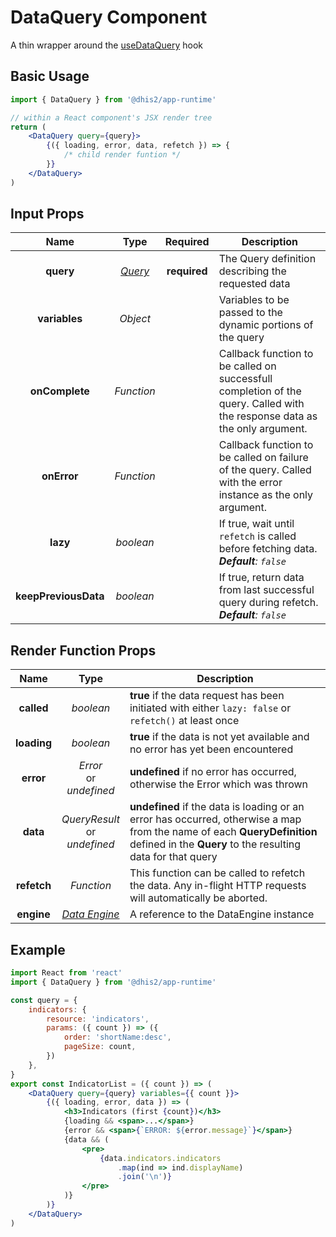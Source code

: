 # DataQuery Component

A thin wrapper around the [useDataQuery](hooks/useDataQuery.md) hook

## Basic Usage

```jsx
import { DataQuery } from '@dhis2/app-runtime'

// within a React component's JSX render tree
return (
    <DataQuery query={query}>
        {({ loading, error, data, refetch }) => {
            /* child render funtion */
        }}
    </DataQuery>
)
```

## Input Props

|         Name         |           Type            |   Required   | Description                                                                                                                |
| :------------------: | :-----------------------: | :----------: | -------------------------------------------------------------------------------------------------------------------------- |
|      **query**       | [_Query_](types/Query.md) | **required** | The Query definition describing the requested data                                                                         |
|    **variables**     |         _Object_          |              | Variables to be passed to the dynamic portions of the query                                                                |
|    **onComplete**    |        _Function_         |              | Callback function to be called on successfull completion of the query. Called with the response data as the only argument. |
|     **onError**      |        _Function_         |              | Callback function to be called on failure of the query. Called with the error instance as the only argument.               |
|       **lazy**       |         _boolean_         |              | If true, wait until `refetch` is called before fetching data.<br/>_**Default**: `false`_                                   |
| **keepPreviousData** |         _boolean_         |              | If true, return data from last successful query during refetch.<br/>_**Default**: `false`_                                 |

## Render Function Props

|    Name     |                 Type                 | Description                                                                                                                                                                            |
| :---------: | :----------------------------------: | -------------------------------------------------------------------------------------------------------------------------------------------------------------------------------------- |
| **called**  |              _boolean_               | **true** if the data request has been initiated with either `lazy: false` or `refetch()` at least once                                                                                 |
| **loading** |              _boolean_               | **true** if the data is not yet available and no error has yet been encountered                                                                                                        |
|  **error**  |    _Error_<br/>or<br/>_undefined_    | **undefined** if no error has occurred, otherwise the Error which was thrown                                                                                                           |
|  **data**   | _QueryResult_<br/>or<br/>_undefined_ | **undefined** if the data is loading or an error has occurred, otherwise a map from the name of each **QueryDefinition** defined in the **Query** to the resulting data for that query |
| **refetch** |              _Function_              | This function can be called to refetch the data. Any in-flight HTTP requests will automatically be aborted.                                                                            |
| **engine**  | [_Data Engine_](advanced/DataEngine) | A reference to the DataEngine instance                                                                                                                                                 |

## Example

```jsx
import React from 'react'
import { DataQuery } from '@dhis2/app-runtime'

const query = {
    indicators: {
        resource: 'indicators',
        params: ({ count }) => ({
            order: 'shortName:desc',
            pageSize: count,
        })
    },
}
export const IndicatorList = ({ count }) => (
    <DataQuery query={query} variables={{ count }}>
        {({ loading, error, data }) => (
            <h3>Indicators (first {count})</h3>
            {loading && <span>...</span>}
            {error && <span>{`ERROR: ${error.message}`}</span>}
            {data && (
                <pre>
                    {data.indicators.indicators
                        .map(ind => ind.displayName)
                        .join('\n')}
                </pre>
            )}
        )}
    </DataQuery>
)
```

